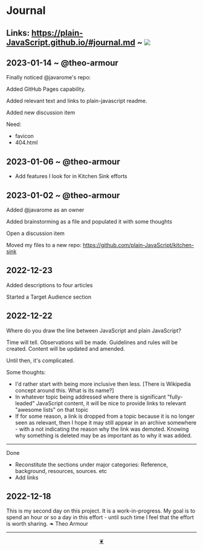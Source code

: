 # Journal

## Links: https://plain-JavaScript.github.io/#journal.md ~ [![]( https://plain-JavaScript.github.io/assets/octicon.svg)]( https://github.com/plain-JavaScript/plain-JavaScript.github.io/blob/main/journal.md )


## 2023-01-14 ~ @theo-armour

Finally noticed @javarome's repo:

Added GitHub Pages capability.

Added relevant text and links to plain-javascript readme.

Added new discussion item

Need:

* favicon
* 404.html

## 2023-01-06 ~ @theo-armour

* Add features I look for in Kitchen Sink efforts

## 2023-01-02 ~ @theo-armour

Added @javarome as an owner

Added brainstorming as a file and populated it with some thoughts

Open a discussion item

Moved my files to a new repo: https://github.com/plain-JavaScript/kitchen-sink


## 2022-12-23

Added descriptions to four articles

Started a Target Audience section


## 2022-12-22

Where do you draw the line between JavaScript and plain JavaScript?

Time will tell. Observations will be made. Guidelines and rules will be created. Content will be updated and amended.

Until then, it's complicated.

Some thoughts:
* I'd rather start with being more inclusive then less. [There is Wikipedia concept around this. What is its name?]
* In whatever topic being addressed where there is significant "fully-leaded" JavaScript content, it will be nice to provide links to relevant "awesome lists" on that topic
* If for some reason, a link is dropped from a topic because it is no longer seen as relevant, then I hope it may still appear in an archive somewhere - with a not indicating the reason why the link was demoted. Knowing why something is deleted may be as important as to why it was added.

***

Done
* Reconstitute the sections under major categories: Reference, background, resources, sources. etc
* Add links


## 2022-12-18
This is my second day on this project. It is a work-in-progress. My goal is to spend an hour or so a day in this effort - until such time I feel that the effort is worth sharing. ❧ Theo Armour


***

<center title="Hello! Click me to go up to the top" ><a class=aDingbat href=javascript:window.scrollTo(0,0);> ❦ </a></center>
